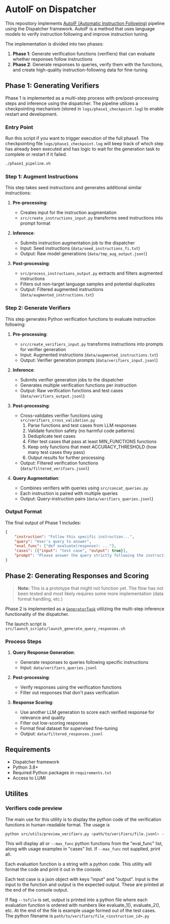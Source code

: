 # AutoIF on Dispatcher

This repository implements [AutoIF (Automatic Instruction Following)](https://arxiv.org/abs/2402.04635) pipeline using the Dispatcher framework. AutoIF is a method that uses language models to verify instruction following and improve instruction tuning.

The implementation is divided into two phases:
1. **Phase 1**: Generate verification functions (verifiers) that can evaluate whether responses follow instructions
2. **Phase 2**: Generate responses to queries, verify them with the functions, and create high-quality instruction-following data for fine-tuning

## Phase 1: Generating Verifiers

Phase 1 is implemented as a multi-step process with pre/post-processing steps and inference using the dispatcher. The pipeline utilizes a checkpointing mechanism (stored in `logs/phase1_checkpoint.log`) to enable restart and development.

### Entry Point

Run this script if you want to trigger execution of the full phase1. The checkpointing file `logs/phase1_checkpoint.log` will keep track of which step has already been executed and has logic to wait for the generation task to complete or restart if it failed.

```bash
./phase1_pipeline.sh
```

### Step 1: Augment Instructions

This step takes seed instructions and generates additional similar instructions:

1. **Pre-processing**: 
   - Creates input for the instruction augmentation
   - `src/create_instructions_input.py` transforms seed instructions into prompt format

2. **Inference**: 
   - Submits instruction augmentation job to the dispatcher
   - Input: Seed instructions (`data/seed_instructions_fi.txt`)
   - Output: Raw model generations (`data/tmp_aug_output.jsonl`)

3. **Post-processing**: 
   - `src/process_instructions_output.py` extracts and filters augmented instructions
   - Filters out non-target language samples and potential duplicates
   - Output: Filtered augmented instructions (`data/augmented_instructions.txt`)

### Step 2: Generate Verifiers

This step generates Python verification functions to evaluate instruction following:

1. **Pre-processing**:
   - `src/create_verifiers_input.py` transforms instructions into prompts for verifier generation
   - Input: Augmented instructions (`data/augmented_instructions.txt`)
   - Output: Verifier generation prompts (`data/verifiers_input.jsonl`)

2. **Inference**:
   - Submits verifier generation jobs to the dispatcher
   - Generates multiple verification functions per instruction
   - Output: Raw verification functions and test cases (`data/verifiers_output.jsonl`)

3. **Post-processing**:
   - Cross-validates verifier functions using `src/verifiers_cross_validation.py`
      1. Parse functions and test cases from LLM responses
      2. Validate function safety (no harmful code patterns)
      3. Deduplicate test cases
      4. Filter test cases that pass at least MIN_FUNCTIONS functions
      5. Keep only functions that meet ACCURACY_THRESHOLD (how many test cases they pass)
      6. Output results for further processing
   - Output: Filtered verification functions (`data/filtered_verifiers.jsonl`)

4. **Query Augmentation**:
   - Combines verifiers with queries using `src/concat_queries.py`
   - Each instruction is paired with multiple queries
   - Output: Query-instruction pairs (`data/verifiers_queries.jsonl`)

### Output Format

The final output of Phase 1 includes:
```json
{
    "instruction": "Follow this specific instruction...",
    "query": "User's query to answer",
    "eval_func": ["def evaluate(response): ..."],
    "cases": [{"input": "test case", "output": true}],
    "prompt": "Please answer the query strictly following the instruction..."
}
```

## Phase 2: Generating Responses and Scoring

> **Note:** This is a prototype that might not function yet. The flow has not been tested and most likely requires some more implementation (data format handling, etc.)

Phase 2 is implemented as a [`GeneratorTask`](src/autoif_generator_task.py) utilizing the multi-step inference functionality of the dispatcher.

The launch script is `src/launch_scripts/launch_generate_query_responses.sh`

### Process Steps

1. **Query Response Generation**:
   - Generate responses to queries following specific instructions
   - Input: `data/verifiers_queries.jsonl`

2. **Post-processing**:
   - Verify responses using the verification functions
   - Filter out responses that don't pass verification

3. **Response Scoring**:
   - Use another LLM generation to score each verified response for relevance and quality
   - Filter out low-scoring responses
   - Format final dataset for supervised fine-tuning
   - Output: `data/filtered_responses.jsonl`


## Requirements

- Dispatcher framework
- Python 3.8+
- Required Python packages in `requirements.txt`
- Access to LUMI


## Utilites

### Verifiers code preview 

The main use for this utility is to display the python code of the verification functions in human-readable format. The usage is

```sh
python src/utils/preview_verifiers.py <path/to/verifiers/file.jsonl> --instruction_id <id> [ --max_func <max_func> ] [ --tofile ]
```

This will display all or `--max_func` python functions from the "eval_func" list, along with usage examples in "cases" list. If `--max_func` not supplied, print all.

Each evaluation function is a string with a python code. This utility will format the code and print it out in the console. 

Each test case is a json object with keys "input" and "output". Input is the input to the function and output is the expected output. These are printed at the end of the console output.

If flag `--tofile` is set, output is printed into a python file where each evaluation function is ordered with numbers like evaluate_1(), evaluate_2(), etc. At the end of the file is example usage formed out of the test cases. The python filename is `path/to/verifiers/file_<instruction_id>.py`
